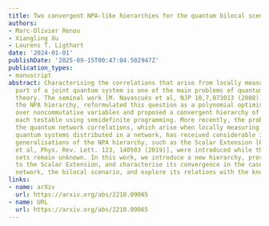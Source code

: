 ```yaml
---
title: Two convergent NPA-like hierarchies for the quantum bilocal scenario
authors:
- Marc-Olivier Renou
- Xiangling Xu
- Laurens T. Ligthart
date: '2024-01-01'
publishDate: '2025-09-15T00:47:04.502947Z'
publication_types:
- manuscript
abstract: Characterising the correlations that arise from locally measuring a single
  part of a joint quantum system is one of the main problems of quantum information
  theory. The seminal work [M. Navascués et al, NJP 10,7,073013 (2008)], known as
  the NPA hierarchy, reformulated this question as a polynomial optimisation problem
  over noncommutative variables and proposed a convergent hierarchy of necessary conditions,
  each testable using semidefinite programming. More recently, the problem of characterising
  the quantum network correlations, which arise when locally measuring several independent
  quantum systems distributed in a network, has received considerable interest. Several
  generalisations of the NPA hierarchy, such as the Scalar Extension [Pozas-Kerstjens
  et al, Phys. Rev. Lett. 123, 140503 (2019)], were introduced while their converging
  sets remain unknown. In this work, we introduce a new hierarchy, prove its equivalence
  to the Scalar Extension, and characterise its convergence in the case of the simplest
  network, the bilocal scenario, and explore its relations with the known generalisations.
links:
- name: arXiv
  url: https://arxiv.org/abs/2210.09065
- name: URL
  url: https://arxiv.org/abs/2210.09065
---
```

